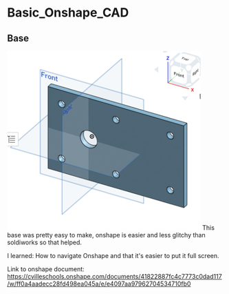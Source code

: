 # Basic_Onshape_CAD

## Base

<img src="https://github.com/vcraghe32/Basic_Onshape_CAD/blob/master/Screenshot%202020-09-17%20at%202.26.52%20PM.png" width="450">
This base was pretty easy to make, onshape is easier and less glitchy than soldiworks so that helped.

I learned: How to navigate Onshape and that it's easier to put it full screen.

Link to onshape document: https://cvilleschools.onshape.com/documents/41822887fc4c7773c0dad117/w/ff0a4aadecc28fd498ea045a/e/e4097aa97962704534710fb0
